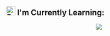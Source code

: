 <h2>
  <img src="https://raw.githubusercontent.com/Tarikul-Islam-Anik/Animated-Fluent-Emojis/master/Emojis/Objects/Books.png" alt="Books" width="25" height="25" />
  I'm Currently Learning:
</h2>
<p align="center">
  <a href="https://skillicons.dev">
    <img src="https://skillicons.dev/icons?i=dart,flutter,react,expo" />
  </a>
</p>
